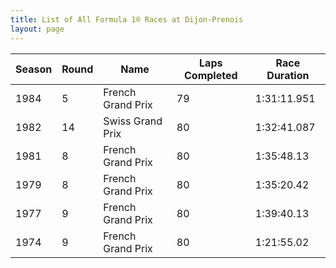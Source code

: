 ```yaml
---
title: List of All Formula 1® Races at Dijon-Prenois
layout: page
---
```



| Season | Round | Name | Laps Completed | Race Duration |
|--|--|--|--|--|
| 1984 | 5 | French Grand Prix | 79 | 1:31:11.951 |
| 1982 | 14 | Swiss Grand Prix | 80 | 1:32:41.087 |
| 1981 | 8 | French Grand Prix | 80 | 1:35:48.13 |
| 1979 | 8 | French Grand Prix | 80 | 1:35:20.42 |
| 1977 | 9 | French Grand Prix | 80 | 1:39:40.13 |
| 1974 | 9 | French Grand Prix | 80 | 1:21:55.02 |


